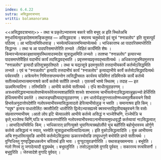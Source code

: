 ```yaml
---
index: 6.4.22
sutra: असिद्धवदत्राभात्‌
vritti: balamanorama
---
```


<<असिद्धवदत्राभात्>> - तथा च प्रकृतेऽभ्यासस्य बकारे सति बभूव् अ इति स्थितेअचि श्नुधात्वि॑त्युवङादेशमाशङ्कितुमाह —  असिद्धवदत्रा । षष्ठस्य चतुर्थपादे इदं सूत्रं "श्नान्नलोप" इति सूत्रात्पूर्वं पठितम् । आ भादित्यभिविधावाङ् । भस्येत्यधिकारमभिव्याप्येत्यर्थः । भाधिकारश्च आ पादपरिसमाप्तेरिति सिद्धान्तः । तथा च आ पादपरिसमाप्तेरिति लभ्यते ।विहितं कार्य॑मिति शेषः । किमारभ्येत्याकाङ्क्षायामुपस्थित्वादस्मादेव सूत्रादूध्र्वमिति लभ्यते । ततश्चा "श्नान्नलोप" इत्यारभ्या पादसमाप्तेर्विहितं यदाभीयं कार्यं तदसिद्धवद्भवति । प्रवृत्तमप्यप्रवृत्तवद्भवतीत्यर्थः । अधिकारसूत्रमिदमुत्तरत्र "श्नान्नलोप" इत्यादौ प्रतिसूत्रमुपतिष्ठते । तथा च यद्यत्सूत्रे इदमनुवर्तते तत्तदाभीयकार्ये कर्तव्येऽसिद्धमिति लभ्यते । एवं च "श्नान्नलोप" इत्यादि तत्तदाभीयं कार्यं "श्नान्नलोप" इत्याद्याभीये कार्ये कर्तव्येऽसिद्धवदित्यर्थः पर्यवस्यति । अत्रेत्यनेन निमित्तसप्तम्यन्तेन त्वसिद्धीभवतः कार्यस्य यन्निमित्तं तन्निमित्तके कार्ये कर्तव्ये सतीत्यर्थलाभात्समानाश्रये कार्ये कर्तव्ये सती॑ति लभ्यते । एतत्सर्वं भाष्ये स्थितम् । तदाह —  इत ऊध्र्वमित्यादिना । तस्मिन्निति । आभीये कर्तव्ये सतीत्यर्थः । एधि शाधीत्युदाहरणम् । अत्रध्वसोरेद्धावभ्यासलोपश्चे॑त्यस्तेरेत्वस्यशाहा॑विति शास्तेः शाभावस्य चाभीयत्वेनाऽसिद्धत्वात्हुझल्भ्यो हेर्धि॑रिति हेर्धित्वमाभीयं प्रवर्तते । तथाजङ्घही॑त्याद्यप्युदाहरणम् । हन धातोर्यङ्लुगन्ताल्लोण्मध्यमपुरषैकवचने सिपो हिभावेअनुदात्तोपदेशे॑ति नलोपस्याभीयस्यासिद्धत्वादतो हेरित्याभीयोलुङ् न भवति । समानाश्रय इति किम्  । "पपुष" इत्यत्र पाधातोर्लिटः क्वसौलिटि धातो॑रिति द्वित्वेऽभ्यासह्यस्वे क्वस्वन्ताद्द्वितीयाबहुवचने सि वसोः संप्रसारणमाभीयम् ।आतो लोप इटि चे॑त्याल्लोपे आभीये कर्तव्ये असिद्धं न भञ्जेश्चिणि, रञ्जेर्घञि च कृते,भञ्जेश्च चिणि॑,घञि च भावकरणयो॑रिति नलोपस्याभीयस्याऽनाभीयायामुपधावृद्धौ कर्तव्यायां नाऽसिद्धत्वात् । आभादित्यभिविधिः किम्  । भाधिकारात् प्रागित्युक्ते भूयानित्यत्रबहोर्लोपो भूच बहो॑रिति बहोर्भूभावस्य ओर्गुणे कर्तव्ये असिद्धत्वं न स्यात्, भस्येति सूत्रादूध्र्वभावित्यादित्यलम् । इति वुकोऽसिद्धत्वादिति । वुक आभीयस्य अचि श्नुधात्वित्युवङि आभीये कर्तव्येऽसिद्धतया ऊकारस्योवङि लघूपधगुणे बभोवेति प्राप्ते सतीत्यर्थः । वुग्विधिस्तु गुणवृद्धिबाधकत्वेन चरितार्थ इति भावः । वुग्युटावुवडणोरिति । यथासङ्ख्यमन्वयः । बभूवेति । णलो णित्त्वं तु जगादेत्यादौ वृद्ध्यर्थम् । बभूवतुरिति । तसोऽतुसादेशे वुगादि पूर्ववत् । सकारस्य रुत्वविसर्गौ । बभूवुरिति । जेरुसादेशे वुगादि पूर्ववत् ।